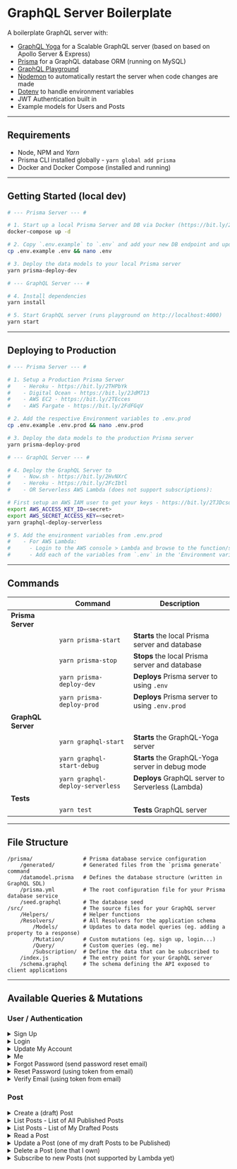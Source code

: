 # GraphQL Server Boilerplate

A boilerplate GraphQL server with:

- [GraphQL Yoga](https://github.com/prisma/graphql-yoga) for a Scalable GraphQL server (based on based on Apollo Server & Express)
- [Prisma](https://www.prisma.io/) for a GraphQL database ORM (running on MySQL)
- [GraphQL Playground](https://github.com/prisma/graphql-playground)
- [Nodemon](https://github.com/remy/nodemon) to automatically restart the server when code changes are made
- [Dotenv](https://github.com/motdotla/dotenv) to handle environment variables
- JWT Authentication built in
- Example models for Users and Posts

---

## Requirements

- Node, NPM and *Yarn*
- Prisma CLI installed globally - `yarn global add prisma`
- Docker and Docker Compose (installed and running)

---

## Getting Started (local dev)

```sh
# --- Prisma Server --- #

# 1. Start up a local Prisma Server and DB via Docker (https://bit.ly/2JpRbQf)
docker-compose up -d

# 2. Copy `.env.example` to `.env` and add your new DB endpoint and update the keys
cp .env.example .env && nano .env

# 3. Deploy the data models to your local Prisma server
yarn prisma-deploy-dev

# --- GraphQL Server --- #

# 4. Install dependencies
yarn install

# 5. Start GraphQL server (runs playground on http://localhost:4000)
yarn start
```

---

## Deploying to Production

```sh
# --- Prisma Server --- #

# 1. Setup a Production Prisma Server
#    - Heroku - https://bit.ly/2THPbYk
#    - Digital Ocean - https://bit.ly/2JdM713
#    - AWS EC2 - https://bit.ly/2TEcces
#    - AWS Fargate - https://bit.ly/2FdFGqV

# 2. Add the respective Environment variables to .env.prod
cp .env.example .env.prod && nano .env.prod

# 3. Deploy the data models to the production Prisma server
yarn prisma-deploy-prod

# --- GraphQL Server --- #

# 4. Deploy the GraphQL Server to
#    - Now.sh - https://bit.ly/2HvNXrC
#    - Heroku - https://bit.ly/2FcIbtl
#    - OR Serverless AWS Lambda (does not support subscriptions):

# First setup an AWS IAM user to get your keys - https://bit.ly/2TJDcsq
export AWS_ACCESS_KEY_ID=<secret>
export AWS_SECRET_ACCESS_KEY=<secret>
yarn graphql-deploy-serverless

# 5. Add the environment variables from .env.prod
#    - For AWS Lambda:
#      - Login to the AWS console > Lambda and browse to the function/s
#      - Add each of the variables from `.env` in the 'Environment variables' section of each function
```

---

## Commands

|| Command | Description |
| --- | --- | --- |
| **Prisma Server** |
|| `yarn prisma-start` | **Starts** the local Prisma server and database |
|| `yarn prisma-stop` | **Stops** the local Prisma server and database |
|| `yarn prisma-deploy-dev` | **Deploys** Prisma server to using `.env` |
|| `yarn prisma-deploy-prod` | **Deploys** Prisma server to using `.env.prod` |
| **GraphQL Server** |
|| `yarn graphql-start` | **Starts** the GraphQL-Yoga server |
|| `yarn graphql-start-debug` | **Starts** the GraphQL-Yoga server in debug mode |
|| `yarn graphql-deploy-serverless` | **Deploys** GraphQL server to Serverless (Lambda) |
| **Tests** |
|| `yarn test` | **Tests** GraphQL server |

---

## File Structure

```
/prisma/                # Prisma database service configuration
    /generated/         # Generated files from the `prisma generate` command
    /datamodel.prisma   # Defines the database structure (written in GraphQL SDL)
    /prisma.yml         # The root configuration file for your Prisma database service
    /seed.graphql       # The database seed
/src/                   # The source files for your GraphQL server
    /Helpers/           # Helper functions
    /Resolvers/         # All Resolvers for the application schema
        /Models/        # Updates to data model queries (eg. adding a property to a response)
        /Mutation/      # Custom mutations (eg. sign up, login...)
        /Query/         # Custom queries (eg. me)
        /Subscription/  # Define the data that can be subscribed to
    /index.js           # The entry point for your GraphQL server
    /schema.graphql     # The schema defining the API exposed to client applications
```

---

## Available Queries & Mutations

### User / Authentication

<details><summary>Sign Up</summary>
<p>

```
mutation {
  signup(
    email: "zeus@examples.com"
    password: "secret42"
    firstName: "Zeus"
    lastName: "Zellot"
  ) {
    token
    user {
      id
      firstName
      lastName
      email
    }
  }
}
```
</p>
</details>

<details><summary>Login</summary>
<p>

```
mutation {
  login(
    email: "zeus@examples.com"
    password: "secret42"
  ) {
    token
    user {
      email
    }
  }
}
```
</p>
</details>

<details><summary>Update My Account</summary>
<p>

```
mutation {
  updateUser(
    email: "zeus@example.com"
    firstName: "Jane"
    lastName: "Doe"
    password: "123Abc123Abc"
  ) {
    id
    firstName
    lastName
    email
  }
}
```
</p>
</details>

<details><summary>Me</summary>
<p>

*Requires `"Authorization": "Bearer ..."` header*

```
query {
  me {
    id
    firstName
    lastName
    email
    posts {
      title
      published
    }
  }
}
```
</p>
</details>

<details><summary>Forgot Password (send password reset email)</summary>
<p>

```
mutation {
  forgotPassword(
    email: "alice@prisma.io"
  ) {
    message
  }
}
```
</p>
</details>

<details><summary>Reset Password (using token from email)</summary>
<p>

```
mutation {
  resetPassword(
    resetToken: "v0db287br2atjvfsrc4wl"
    password: "secret42"
  ) {
    token
    user {
      id
      name
      email
    }
  }
}
```
</p>
</details>

<details><summary>Verify Email (using token from email)</summary>
<p>

```
mutation {
  verifyEmail(
    emailVerifiedToken: "v0db287br2atjvfsrc4wl"
  ) {
    id
    name
    email
  }
}
```
</p>
</details>

### Post

<details><summary>Create a (draft) Post</summary>
<p>

*Requires `"Authorization": "Bearer ..."` header*

```
mutation {
  createDraft(
    title: "New Draft Post"
    content: "Hello new post that's not posted yet"
  ) {
    id
    title
    content
    author {
      firstName
      lastName
    }
  }
}
```
</p>
</details>

<details><summary>List Posts - List of All Published Posts</summary>
<p>

```
query {
  listPosts {
    id
    title
    content
    author {
      firstName
      lastName
    }
  }
}
```
</p>
</details>

<details><summary>List Posts - List of My Drafted Posts</summary>
<p>

*Requires `"Authorization": "Bearer ..."` header*

```
query {
  listDraftPosts {
    id
    title
    content
    author {
      firstName
      lastName
    }
  }
}
```
</p>
</details>

<details><summary>Read a Post</summary>
<p>

```
query {
  post(id: "cjt74m7fy06at0b18gk07p7ks") {
    id
    title
    content
    author {
      firstName
      lastName
    }
  }
}
```
</p>
</details>

<details><summary>Update a Post (one of my draft Posts to be Published)</summary>
<p>

*Requires `"Authorization": "Bearer ..."` header*

```
mutation {
  publish(id: "cjt6q05lh2qi70b45gkux1gfv") {
    id
    title
    content
    published
    author {
      firstName
      lastName
    }
  }
}
```
</p>
</details>

<details><summary>Delete a Post (one that I own)</summary>
<p>

*Requires `"Authorization": "Bearer ..."` header*

```
mutation {
  deletePost(id: "cjt6q6des2shk0b45gtusvd9d") {
    id
    title
  }
}
```
</p>
</details>

<details><summary>Subscribe to new Posts (not supported by Lambda yet)</summary>
<p>

```
subscription {
  feedSubscription {
    id
    title
  }
}
```
</p>
</details>
